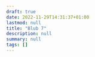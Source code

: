 ```yaml
---
draft: true
date: 2022-11-29T14:31:37+01:00
lastmod: null
title: "Blub 7"
description: null
summary: null
tags: []
---
```

